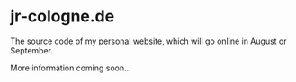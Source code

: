 # jr-cologne.de

The source code of my [personal website](https://jr-cologne.de/), which will go online in August or September.

More information coming soon...
